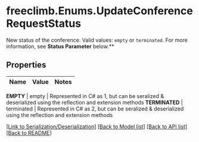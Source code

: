 # freeclimb.Enums.UpdateConferenceRequestStatus
New status of the conference. Valid values: `empty` or `terminated`. For more information, see **Status Parameter** below.**


## Properties

Name | Value | Notes
------------ | ------------- | -------------

**EMPTY** | empty | Represented in C# as 1, but can be seralized & deserialized using the reflection and extension methods
**TERMINATED** | terminated | Represented in C# as 2, but can be seralized & deserialized using the reflection and extension methods



[[Link to Serialization/Deserialization]](../README.md#documentation-for-serialization-deserialization) [[Back to Model list]](../README.md#documentation-for-models) [[Back to API list]](../README.md#documentation-for-api-endpoints) [[Back to README]](../README.md)



